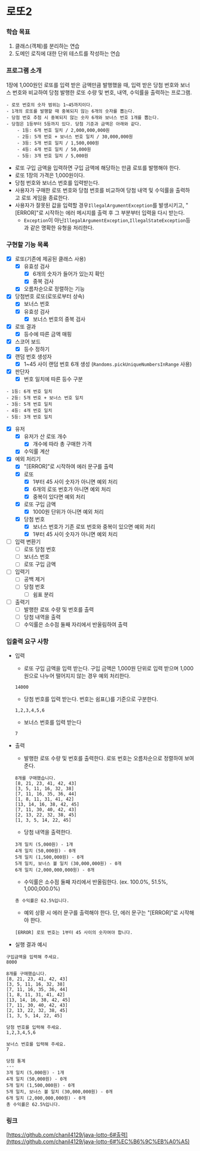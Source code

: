# 로또2

### 학습 목표

1. 클래스(객체)를 분리하는 연습
2. 도메인 로직에 대한 단위 테스트를 작성하는 연습

### 프로그램 소개

1장에 1,000원인 로또를 입력 받은 금액만큼 발행했을 때, 입력 받은 당첨 번호와 보너스 번호와 비교하여 당첨 발행한 로또 수량 및 번호, 내역, 수익률을 출력하는 프로그램.

```
- 로또 번호의 숫자 범위는 1~45까지이다.
- 1개의 로또를 발행할 때 중복되지 않는 6개의 숫자를 뽑는다.
- 당첨 번호 추첨 시 중복되지 않는 숫자 6개와 보너스 번호 1개를 뽑는다.
- 당첨은 1등부터 5등까지 있다. 당첨 기준과 금액은 아래와 같다.
    - 1등: 6개 번호 일치 / 2,000,000,000원
    - 2등: 5개 번호 + 보너스 번호 일치 / 30,000,000원
    - 3등: 5개 번호 일치 / 1,500,000원
    - 4등: 4개 번호 일치 / 50,000원
    - 5등: 3개 번호 일치 / 5,000원
```

- 로또 구입 금액을 입력하면 구입 금액에 해당하는 만큼 로또를 발행해야 한다.
- 로또 1장의 가격은 1,000원이다.
- 당첨 번호와 보너스 번호를 입력받는다.
- 사용자가 구매한 로또 번호와 당첨 번호를 비교하여 당첨 내역 및 수익률을 출력하고 로또 게임을 종료한다.
- 사용자가 잘못된 값을 입력할 경우`IllegalArgumentException`를 발생시키고, "[ERROR]"로 시작하는 에러 메시지를 출력 후 그 부분부터 입력을 다시 받는다.
    - `Exception`이 아닌`IllegalArgumentException`,`IllegalStateException`등과 같은 명확한 유형을 처리한다.

### 구현할 기능 목록

- [x]  로또(기존에 제공된 클래스 사용)
    - [x]  유효성 검사
        - [x]  6개의 숫자가 들어가 있는지 확인
        - [x]  중복 검사
    - [x]  오름차순으로 정렬하는 기능
- [x]  당첨번호 로또(로또로부터 상속)
    - [x]  보너스 번호
    - [x]  유효성 검사
        - [x]  보너스 번호의 중복 검사
- [x]  로또 결과
    - [x]  등수에 따른 금액 매핑
- [x]  스코어 보드
    - [x]  등수 정하기
- [x]  랜덤 번호 생성자
    - [x]  1~45 사이 랜덤 번호 6개 생성 (`Randoms.pickUniqueNumbersInRange` 사용)
- [x]  판단자
    - [x]  번호 일치에 따른 등수 구분

  ```
  - 1등: 6개 번호 일치
  - 2등: 5개 번호 + 보너스 번호 일치
  - 3등: 5개 번호 일치
  - 4등: 4개 번호 일치
  - 5등: 3개 번호 일치
  ```

- [x]  유저
    - [x]  유저가 산 로또 개수
        - [x]  개수에 따라 총 구매한 가격
    - [x]  수익률 계산
- [x]  예외 처리기
    - [x]  "[ERROR]”로 시작하여 에러 문구를 출력
    - [x]  로또
        - [x]  1부터 45 사이 숫자가 아니면 예외 처리
        - [x]  6개의 로또 번호가 아니면 예외 처리
        - [x]  중복이 있다면 예외 처리
    - [x]  로또 구입 금액
        - [x]  1000원 단위가 아니면 예외 처리
    - [x]  당첨 번호
        - [x]  보너스 번호가 기존 로또 번호와 중복이 있으면 예외 처리
        - [x]  1부터 45 사이 숫자가 아니면 예외 처리
- [ ]  입력 변환기
    - [ ]  로또 당첨 번호
    - [ ]  보너스 번호
    - [ ]  로또 구입 금액
- [ ]  입력기
    - [ ]  공백 제거
    - [ ]  당첨 번호
        - [ ]  쉼표 분리
- [ ]  출력기
    - [ ]  발행한 로또 수량 및 번호를 출력
    - [ ]  당첨 내역을 출력
    - [ ]  수익률은 소수점 둘째 자리에서 반올림하여 출력

### 입출력 요구 사항

- 입력
    - 로또 구입 금액을 입력 받는다. 구입 금액은 1,000원 단위로 입력 받으며 1,000원으로 나누어 떨어지지 않는 경우 예외 처리한다.

    ```
    14000
    ```

    - 당첨 번호를 입력 받는다. 번호는 쉼표(,)를 기준으로 구분한다.

    ```
    1,2,3,4,5,6
    ```

    - 보너스 번호를 입력 받는다

    ```
    7
    ```

- 출력
    - 발행한 로또 수량 및 번호를 출력한다. 로또 번호는 오름차순으로 정렬하여 보여준다.

    ```
    8개를 구매했습니다.
    [8, 21, 23, 41, 42, 43]
    [3, 5, 11, 16, 32, 38]
    [7, 11, 16, 35, 36, 44]
    [1, 8, 11, 31, 41, 42]
    [13, 14, 16, 38, 42, 45]
    [7, 11, 30, 40, 42, 43]
    [2, 13, 22, 32, 38, 45]
    [1, 3, 5, 14, 22, 45]
    
    ```

    - 당첨 내역을 출력한다.

    ```
    3개 일치 (5,000원) - 1개
    4개 일치 (50,000원) - 0개
    5개 일치 (1,500,000원) - 0개
    5개 일치, 보너스 볼 일치 (30,000,000원) - 0개
    6개 일치 (2,000,000,000원) - 0개
    
    ```

    - 수익률은 소수점 둘째 자리에서 반올림한다. (ex. 100.0%, 51.5%, 1,000,000.0%)

    ```
    총 수익률은 62.5%입니다.
    
    ```

    - 예외 상황 시 에러 문구를 출력해야 한다. 단, 에러 문구는 "[ERROR]"로 시작해야 한다.

    ```
    [ERROR] 로또 번호는 1부터 45 사이의 숫자여야 합니다.
    ```

- 실행 결과 예시

```
구입금액을 입력해 주세요.
8000

8개를 구매했습니다.
[8, 21, 23, 41, 42, 43] 
[3, 5, 11, 16, 32, 38] 
[7, 11, 16, 35, 36, 44] 
[1, 8, 11, 31, 41, 42] 
[13, 14, 16, 38, 42, 45] 
[7, 11, 30, 40, 42, 43] 
[2, 13, 22, 32, 38, 45] 
[1, 3, 5, 14, 22, 45]

당첨 번호를 입력해 주세요.
1,2,3,4,5,6

보너스 번호를 입력해 주세요.
7

당첨 통계
---
3개 일치 (5,000원) - 1개
4개 일치 (50,000원) - 0개
5개 일치 (1,500,000원) - 0개
5개 일치, 보너스 볼 일치 (30,000,000원) - 0개
6개 일치 (2,000,000,000원) - 0개
총 수익률은 62.5%입니다.
```

### 링크

[https://github.com/chanil4129/java-lotto-6#출력](https://github.com/chanil4129/java-lotto-6#%EC%B6%9C%EB%A0%A5)